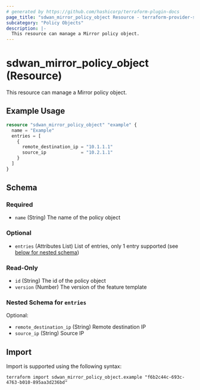 ```yaml
---
# generated by https://github.com/hashicorp/terraform-plugin-docs
page_title: "sdwan_mirror_policy_object Resource - terraform-provider-sdwan"
subcategory: "Policy Objects"
description: |-
  This resource can manage a Mirror policy object.
---
```


# sdwan_mirror_policy_object (Resource)

This resource can manage a Mirror policy object.

## Example Usage

```terraform
resource "sdwan_mirror_policy_object" "example" {
  name = "Example"
  entries = [
    {
      remote_destination_ip = "10.1.1.1"
      source_ip             = "10.2.1.1"
    }
  ]
}
```

<!-- schema generated by tfplugindocs -->
## Schema

### Required

- `name` (String) The name of the policy object

### Optional

- `entries` (Attributes List) List of entries, only 1 entry supported (see [below for nested schema](#nestedatt--entries))

### Read-Only

- `id` (String) The id of the policy object
- `version` (Number) The version of the feature template

<a id="nestedatt--entries"></a>
### Nested Schema for `entries`

Optional:

- `remote_destination_ip` (String) Remote destination IP
- `source_ip` (String) Source IP

## Import

Import is supported using the following syntax:

```shell
terraform import sdwan_mirror_policy_object.example "f6b2c44c-693c-4763-b010-895aa3d236bd"
```
